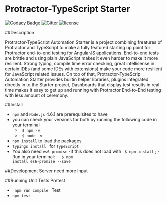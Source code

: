 # Protractor-TypeScript Starter 
[![Codacy Badge](https://api.codacy.com/project/badge/Grade/f44bb3f03787447d9ba45a763d747764)](https://www.codacy.com/app/charithsoori/protractor-starter?utm_source=github.com&amp;utm_medium=referral&amp;utm_content=99xt/protractor-starter&amp;utm_campaign=Badge_Grade) [![Gitter](https://img.shields.io/gitter/room/nwjs/nw.js.svg)](https://gitter.im/protractor-typescript-starter/Lobby) [![license](https://img.shields.io/github/license/mashape/apistatus.svg)](https://opensource.org/licenses/MIT)



##Description

 Protractor-TypeScript Automation Starter is a project combining freatures of Protractor and TypeScript to make a fully featured starting up point for Protractor end-to-end testing for AngularJS applications. End-to-end tests are brittle and using plain JavaScript makes it even harder to make it more resilient. Strong typing, compile time error checking, great intellisense in certain IDEs (and some IDEs with extensions) make your code more resilient for JavaScript related issues. On top of that, Protractor-TypeScrip Automation Starter provides builtin helper libraries, plugins integrated directly in to the Starter project, Dashboards that display test results in real-time makes it easy to get up and running with Protractor End-to-End testing with less amount of ceremony. 

##Install 

- <code>npm</code> and <code>Node.js</code> 4.6.1 are prerequisites to have 
- you can check your versions for both by running the following code in your terminal
    - <code> $ npm -v </code>
    - <code> $ node -v </code>
- <code>npm install</code> to load the packages 
- <code>typings install </code> for <code>TypeScript</code>
- You also need <code>es6-promise</code>
    -if this does not load with <code> $ npm install</code> ; 
    -Run in your terminal:
        - <code> $ npm install es6-promise --save</code>


##Development Server
need more input 

##Running Unit Tests
Pretest
- <code> npm run compile </code> 
Test
- <code>npm test </code> 
